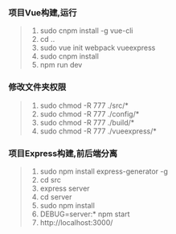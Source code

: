 ### 项目Vue构建,运行
> 1. sudo cnpm install -g vue-cli
> 2. cd ..
> 3. sudo vue init webpack vueexpress
> 4. sudo cnpm install
> 5. npm run dev

###  修改文件夹权限
> 1. sudo chmod -R 777 ./src/*
> 2. sudo chmod -R 777 ./config/*
> 3. sudo chmod -R 777 ./build/*
> 4. sudo chmod -R 777 ./vueexpress/*

### 项目Express构建,前后端分离
> 1. sudo npm install express-generator -g
> 2. cd src
> 3. express server
> 4. cd server
> 5. sudo npm install
> 5. DEBUG=server:* npm start
> 7. http://localhost:3000/

